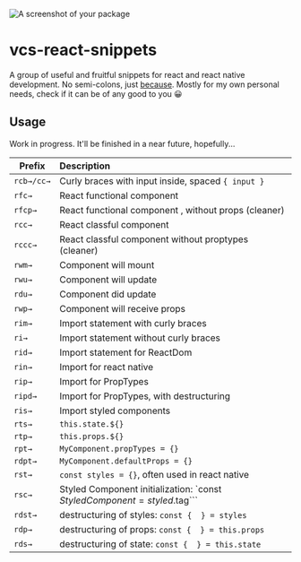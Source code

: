
![A screenshot of your package](https://upload.wikimedia.org/wikipedia/commons/8/80/Atom_editor_logo.svg)
# vcs-react-snippets
A group of useful and fruitful snippets for react and react native development. No semi-colons, just [because](https://www.youtube.com/watch?v=gsfbh17Ax9I&t=11s).
Mostly for my own personal needs, check if it can be of any good to you 😀

## Usage
Work in progress.
It'll be finished in a near future, hopefully...

Prefix | Description
---- |:--------
`rcb→/cc→` | Curly braces with input inside, spaced `{ input }`
`rfc→` | React functional component
`rfcp→` | React functional component , without props (cleaner)
`rcc→` | React classful component
`rccc→` | React classful component without proptypes (cleaner)
`rwm→` | Component will mount
`rwu→` | Component will update
`rdu→` | Component did update
`rwp→` | Component will receive props
`rim→` | Import statement with curly braces
`ri→`  | Import statement without curly braces
`rid→` | Import statement for ReactDom
`rin→` | Import for react native
`rip→` | Import for PropTypes
`ripd→` | Import for PropTypes, with destructuring    
`ris→`  |  Import styled components
`rts→` | `this.state.${}`
`rtp→` | `this.props.${}`
`rpt→` | `MyComponent.propTypes = {}`  
`rdpt→` | `MyComponent.defaultProps = {}`    
`rst→` | `const styles = {}`, often used in react native
`rsc→` | Styled Component initialization: `const $StyledComponent = styled.$tag```
`rdst→` | destructuring of styles: `const {  } = styles`
`rdp→` | destructuring of props: `const {  } = this.props`
`rds→` | destructuring of state: `const {  } = this.state`  
